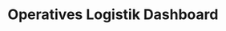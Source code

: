 ---
layout: article
title: Operatives Logistik Dashboard
description: 
  - This board shows the Stocks of various big companys as well as the OHLC values
lang: de
weight: 500
isDraft: true
ref: Operational_Logistics_Board
category:
image: Operational_Logistics_Board_en.png
image_thumbnail: 
download: Operational_Logistics_Board_en.pbmx
overview_description:
overview_benefits:
overview_data_sources:
---